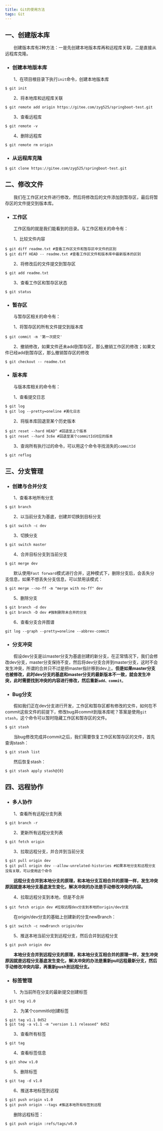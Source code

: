 ```yaml
---
title: Git的使用方法
tags: Git
---
```


## 一、创建版本库

　　创建版本库有2种方法：一是先创建本地版本库再和远程库关联，二是直接从远程库克隆。

* ### 创建本地版本库

　　1、在项目根目录下执行`init`命令，创建本地版本库

```shell
$ git init
```

　　2、将本地库和远程库关联

```shell
$ git remote add origin https://gitee.com/zyg525/springboot-test.git
```

　　3、查看远程库

```shell
$ git remote -v
```

　　4、删除远程库

```shell
$ git remote rm origin
```

* ### 从远程库克隆

```shell
$ git clone https://gitee.com/zyg525/springboot-test.git
```

## 二、修改文件

　　我们在工作区对文件进行修改，然后将修改后的文件添加到暂存区，最后将暂存区的文件提交到版本库。

* ### 工作区

　　工作区指的就是我们能看到的目录。与工作区相关的命令有：

　　1、比较文件内容

```shell
$ git diff readme.txt #查看工作区文件和暂存区中文件的区别
$ git diff HEAD -- readme.txt #查看工作区文件和版本库中最新版本的区别
```

　　2、将修改后的文件提交到暂存区

```shell
$ git add readme.txt
```

　　3、查看工作区和暂存区状态

```shell
$ git status
```

* ### 暂存区

　　与暂存区相关的命令有：

　　1、将暂存区的所有文件提交到版本库

```shell
$ git commit -m '第一次提交'
```

　　2、撤销修改，如果文件还未add到暂存区，那么撤销工作区的修改；如果文件已经add到暂存区，那么撤销暂存区的修改

```shell
$ git checkout -- readme.txt
```

* ### 版本库

　　与版本库相关的命令有：

　　1、查看提交日志

```shell
$ git log
$ git log --pretty=oneline #美化日志
```

　　2、将版本库回退至某个历史版本

```shell
$ git reset --hard HEAD^ #回退至上个版本
$ git reset --hard 3c6e #回退至某个commitId对应的版本
```

　　3、查询所有执行过的命令，可以用这个命令寻找消失的`commitId`

```shell
$ git reflog
```

## 三、分支管理

* ### 创建与合并分支

　　1、查看本地所有分支

```shell
$ git branch
```

　　2、以当前分支为基底，创建并切换到目标分支

```shell
$ git switch -c dev
```

　　3、切换分支

```shell
$ git switch master
```

　　4、合并目标分支到当前分支

```shell
$ git merge dev
```

　　默认使用`Fast forward`模式进行合并，这种模式下，删除分支后，会丢失分支信息，如果不想丢失分支信息，可以禁用该模式：

```shell
$ git merge --no-ff -m "merge with no-ff" dev
```

　　5、删除分支

```shell
$ git branch -d dev
$ git branch -D dev #强制删除未合并的分支
```

　　6、查看分支合并图谱

```shell
git log --graph --pretty=oneline --abbrev-commit
```

* ### 分支冲突

　　假设dev分支是以master分支为基底创建的新分支，在正常情况下，我们会修改dev分支，master分支保持不变，然后将dev分支合并到master分支，这时不会发生冲突，所谓的合并只不过是把master指针移到dev上。**但是如果master分支也被修改，此时dev分支的基底和master分支的最新版本不一致，就会发生冲突，此时需要找到冲突的内容进行修改，然后重新`add、commit`**。

* ### Bug分支

　　假如我们正在dev分支进行开发，工作区和暂存区都有修改的文件，如何在不commit这些文件的前提下，修改bug并commit到版本库呢？答案是使用`git stash`，这个命令可以暂时隐藏工作区和暂存区的文件。

```shell
$ git stash
```

　　当bug修改完成并commit之后，我们需要恢复工作区和暂存区的文件，首先查询stash：

```shell
$ git stash list
```

　　然后恢复stash：

```shell
$ git stash apply stash@{0}
```

## 四、远程协作

* ### 多人协作

　　1、查看所有远程分支列表

```shell
$ git branch -r
```

　　2、更新所有远程分支列表

```shell
$ git fetch origin
```

　　3、拉取远程分支，并合并到当前分支

```shell
$ git pull origin dev
$ git pull origin dev --allow-unrelated-histories #如果本地分支和远程分支没有关联，可以使用这个命令
```

　　**远程分支合并到本地分支的原理，和本地分支互相合并的原理一样，发生冲突原因就是本地分支基底发生变化，解决冲突的办法是手动修改冲突的内容。**

　　4、拉取远程分支到本地，但是不合并

```shell
$ git fetch origin dev #拉取远程dev分支到本地的origin/dev分支
```

　　在origin/dev分支的基础上创建新的分支newBranch：

```shell
$ git switch -c newBranch origin/dev
```

　　5、推送本地当前分支到远程分支，然后合并到远程分支

```shell
$ git push origin dev
```

　　**本地分支合并到远程分支的原理，和本地分支互相合并的原理一样，发生冲突原因就是远程分支基底发生变化，解决冲突的办法是重新pull远程最新分支，然后手动修改冲突内容，再重新push到远程分支。**

* ### 标签管理

　　1、为当前所在分支的最新提交创建标签

```shell
$ git tag v1.0
```

　　2、为某个commitId创建标签

```shell
$ git tag v1.1 0d52
$ git tag -a v1.1 -m "version 1.1 released" 0d52
```

　　3、查看所有标签

```shell
$ git tag
```

　　4、查看标签信息

```shell
$ git show v1.0
```

　　5、删除标签

```shell
$ git tag -d v1.0
```

　　6、推送本地标签到远程

```shell
$ git push origin v1.0
$ git push origin --tags #推送本地所有标签到远程
```

　　删除远程标签：

```shell
$ git push origin :refs/tags/v0.9
```

